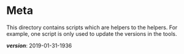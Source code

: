 # Meta

This directory contains scripts which are helpers to the helpers.
For example, one script is only used to update the versions in the tools.

___version___: 2019-01-31-1936
